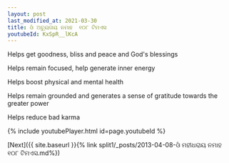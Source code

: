 ```yaml
---
layout: post
last_modified_at: 2021-03-30
title: ଓଁ ଅଚ୍ୟୁତାୟ ନମାହ  ୧୦୮ ଟିମଏସ
youtubeId: KxSpR__lKcA
---
```

 
 
Helps get goodness, bliss and peace and God's blessings
 
Helps remain focused, help generate inner energy 
 
Helps boost physical and mental health 
 
Helps remain grounded and generates a sense of gratitude towards the greater power 
 
Helps reduce bad karma
 
 
 
 


{% include youtubePlayer.html id=page.youtubeId %}
 
[Next]({{ site.baseurl }}{% link  split1/_posts/2013-04-08-ଓଁ ମହୀଧରାୟ ନମାହ  ୧୦୮ ଟିମଏସ.md%})
 

